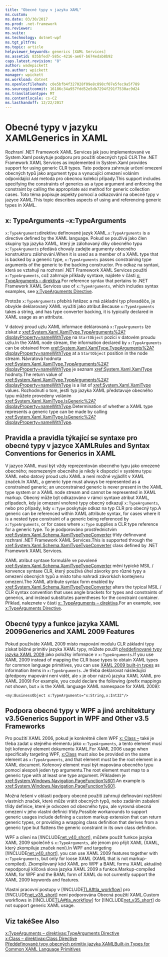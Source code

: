 ```yaml
---
title: "Obecné typy v jazyku XAML"
ms.custom: 
ms.date: 03/30/2017
ms.prod: .net-framework
ms.reviewer: 
ms.suite: 
ms.technology: dotnet-wpf
ms.tgt_pltfrm: 
ms.topic: article
helpviewer_keywords: generics [XAML Services]
ms.assetid: 835bfed7-585c-4216-ae67-b674edab8b92
caps.latest.revision: "8"
author: wadepickett
ms.author: wpickett
manager: wpickett
ms.workload: dotnet
ms.openlocfilehash: c0e5bfb4f327028f09e8c898cf07e5fec9a5f789
ms.sourcegitcommit: 16186c34a957fdd52e5db7294f291f7530ac9d24
ms.translationtype: MT
ms.contentlocale: cs-CZ
ms.lasthandoff: 12/22/2017
---
```

# <a name="generics-in-xaml"></a><span data-ttu-id="01996-102">Obecné typy v jazyku XAML</span><span class="sxs-lookup"><span data-stu-id="01996-102">Generics in XAML</span></span>
<span data-ttu-id="01996-103">Rozhraní .NET Framework XAML Services jak jsou implementované ve System.Xaml poskytuje podporu pro použití obecných typů CLR.</span><span class="sxs-lookup"><span data-stu-id="01996-103">The .NET Framework XAML Services as implemented in System.Xaml provides support for using generic CLR types.</span></span> <span data-ttu-id="01996-104">Tato podpora zahrnuje určení omezení obecných typů jako argument typu a vynucující omezení voláním odpovídající `Add` metoda pro obecnou kolekci případy.</span><span class="sxs-lookup"><span data-stu-id="01996-104">This support includes specifying the constraints of generics as a type argument and enforcing the constraint by calling the appropriate `Add` method for generic collection cases.</span></span> <span data-ttu-id="01996-105">Toto téma popisuje aspekty pomocí a odkazování na obecné typy v jazyce XAML.</span><span class="sxs-lookup"><span data-stu-id="01996-105">This topic describes aspects of using and referencing generic types in XAML.</span></span>  
  
## <a name="xtypearguments"></a><span data-ttu-id="01996-106">x: TypeArguments –</span><span class="sxs-lookup"><span data-stu-id="01996-106">x:TypeArguments</span></span>  
 <span data-ttu-id="01996-107">`x:TypeArguments`direktivu definované jazyk XAML.</span><span class="sxs-lookup"><span data-stu-id="01996-107">`x:TypeArguments` is a directive defined by the XAML language.</span></span> <span data-ttu-id="01996-108">Pokud se používá jako člen skupiny typ jazyka XAML, který je zálohovaný díky obecného typu `x:TypeArguments` předává chovaly zadejte argumenty obecného konstruktoru zálohování.</span><span class="sxs-lookup"><span data-stu-id="01996-108">When it is used as a member of a XAML type that is backed by a generic type, `x:TypeArguments` passes constraining type arguments of the generic to the backing constructor.</span></span> <span data-ttu-id="01996-109">Pro odkaz na syntaxi, která se vztahují na rozhraní .NET Framework XAML Services použití `x:TypeArguments`, což zahrnuje příklady syntaxe, najdete v části [x: TypeArguments – direktiva](../../../docs/framework/xaml-services/x-typearguments-directive.md).</span><span class="sxs-lookup"><span data-stu-id="01996-109">For reference syntax that pertains to .NET Framework XAML Services use of `x:TypeArguments`, which includes syntax examples, see [x:TypeArguments Directive](../../../docs/framework/xaml-services/x-typearguments-directive.md).</span></span>  
  
 <span data-ttu-id="01996-110">Protože `x:TypeArguments` přebírá řetězec a má základní typ převaděče, je obvykle deklarovaný XAML využití jako atribut.</span><span class="sxs-lookup"><span data-stu-id="01996-110">Because `x:TypeArguments` takes a string, and has type converter backing, it is typically declared in XAML usage as an attribute.</span></span>  
  
 <span data-ttu-id="01996-111">V datový proud uzlu XAML informace deklarovaná `x:TypeArguments` lze získat z <xref:System.Xaml.XamlType.TypeArguments%2A?displayProperty=nameWithType> na `StartObject` pozici v datovém proudu uzlu.</span><span class="sxs-lookup"><span data-stu-id="01996-111">In the XAML node stream, the information declared by `x:TypeArguments` can be obtained from <xref:System.Xaml.XamlType.TypeArguments%2A?displayProperty=nameWithType> at a `StartObject` position in the node stream.</span></span> <span data-ttu-id="01996-112">Návratová hodnota <xref:System.Xaml.XamlType.TypeArguments%2A?displayProperty=nameWithType> je seznam <xref:System.Xaml.XamlType> hodnoty.</span><span class="sxs-lookup"><span data-stu-id="01996-112">The return value of <xref:System.Xaml.XamlType.TypeArguments%2A?displayProperty=nameWithType> is a list of <xref:System.Xaml.XamlType> values.</span></span> <span data-ttu-id="01996-113">Rozhodnutí o tom, jestli typ jazyka XAML představuje obecného typu můžete provedeny voláním <xref:System.Xaml.XamlType.IsGeneric%2A?displayProperty=nameWithType>.</span><span class="sxs-lookup"><span data-stu-id="01996-113">Determination of whether a XAML type represents a generic type can be made by calling <xref:System.Xaml.XamlType.IsGeneric%2A?displayProperty=nameWithType>.</span></span>  
  
## <a name="rules-and-syntax-conventions-for-generics-in-xaml"></a><span data-ttu-id="01996-114">Pravidla a pravidla týkající se syntaxe pro obecné typy v jazyce XAML</span><span class="sxs-lookup"><span data-stu-id="01996-114">Rules and Syntax Conventions for Generics in XAML</span></span>  
 <span data-ttu-id="01996-115">V jazyce XAML musí být vždy reprezentován obecného typu jako omezené obecného; neomezeným obecného je nikdy k dispozici v systému typu XAML nebo datový proud uzlu XAML a není možné vyjádřit v XAML značek.</span><span class="sxs-lookup"><span data-stu-id="01996-115">In XAML, a generic type must always be represented as a constrained generic; an unconstrained generic is never present in the XAML type system or a XAML node stream and cannot be represented in XAML markup.</span></span> <span data-ttu-id="01996-116">Obecný může být odkazováno v rámci syntaxe atribut XAML, případech, kdy je omezení vnořené typy obecný odkazují `x:TypeArguments`, nebo pro případy, kdy `x:Type` poskytuje odkaz na typ CLR pro obecný typ.</span><span class="sxs-lookup"><span data-stu-id="01996-116">A generic can be referenced within XAML attribute syntax, for cases where it is a nested type constraint of a generic being referenced by `x:TypeArguments`, or for cases where `x:Type` supplies a CLR type reference for a generic type.</span></span> <span data-ttu-id="01996-117">To je podporováno prostřednictvím <xref:System.Xaml.Schema.XamlTypeTypeConverter> třídy definované rozhraní .NET Framework XAML Services.</span><span class="sxs-lookup"><span data-stu-id="01996-117">This is supported through the <xref:System.Xaml.Schema.XamlTypeTypeConverter> class defined by .NET Framework XAML Services.</span></span>  
  
 <span data-ttu-id="01996-118">XAML atribut syntaxe formuláře ve povolené <xref:System.Xaml.Schema.XamlTypeTypeConverter> mění typické MSIL / konvence syntaxe CLR, který používá úhel závorky pro různé typy a omezení obecných typů a místo toho nahradí závorkách kontejneru omezení.</span><span class="sxs-lookup"><span data-stu-id="01996-118">The XAML attribute syntax form enabled by <xref:System.Xaml.Schema.XamlTypeTypeConverter> alters the typical MSIL / CLR syntax convention that uses angle brackets for types and constraints of generics, and instead substitutes parentheses for the constraint container.</span></span> <span data-ttu-id="01996-119">Příklad, naleznete v části [x: TypeArguments – direktiva](../../../docs/framework/xaml-services/x-typearguments-directive.md).</span><span class="sxs-lookup"><span data-stu-id="01996-119">For an example, see [x:TypeArguments Directive](../../../docs/framework/xaml-services/x-typearguments-directive.md).</span></span>  
  
## <a name="generics-and-xaml-2009-features"></a><span data-ttu-id="01996-120">Obecné typy a funkce jazyka XAML 2009</span><span class="sxs-lookup"><span data-stu-id="01996-120">Generics and XAML 2009 Features</span></span>  
 <span data-ttu-id="01996-121">Pokud používáte XAML 2009 místo mapování modulu CLR základní typy získat běžné primitiv jazyka XAML typy, můžete použít [předdefinované typy jazyka XAML 2009](../../../docs/framework/xaml-services/built-in-types-for-common-xaml-language-primitives.md) jako položky informace v `x:TypeArguments`.</span><span class="sxs-lookup"><span data-stu-id="01996-121">If you use XAML 2009 instead of mapping the CLR base types to obtain XAML types for common language primitives, you can use [XAML 2009 built-in types](../../../docs/framework/xaml-services/built-in-types-for-common-xaml-language-primitives.md) as information items in `x:TypeArguments`.</span></span> <span data-ttu-id="01996-122">Je třeba deklarovat následující (předpony mapování není vidět, ale `x` je obor názvů jazyka XAML XAML pro XAML 2009):</span><span class="sxs-lookup"><span data-stu-id="01996-122">For example, you could declare the following (prefix mappings not shown, but `x` is the XAML language XAML namespace for XAML 2009):</span></span>  
  
```xaml  
<my:BusinessObject x:TypeArguments="x:String,x:Int32"/>  
```  
  
## <a name="generics-support-in-wpf-and-other-v35-frameworks"></a><span data-ttu-id="01996-123">Podpora obecné typy v WPF a jiné architektury v3.5</span><span class="sxs-lookup"><span data-stu-id="01996-123">Generics Support in WPF and Other v3.5 Frameworks</span></span>  
 <span data-ttu-id="01996-124">Pro použití XAML 2006, pokud je konkrétně cílem WPF [x: Class –](../../../docs/framework/xaml-services/x-class-directive.md) také je třeba zadat u stejného elementu jako `x:TypeArguments`, a tento element musí být kořenový element dokumentu XAML.</span><span class="sxs-lookup"><span data-stu-id="01996-124">For XAML 2006 usage when specifically targeting WPF, [x:Class](../../../docs/framework/xaml-services/x-class-directive.md) must also be provided on the same element as `x:TypeArguments`, and that element must be the root element in a XAML document.</span></span> <span data-ttu-id="01996-125">Kořenový element musí být mapována obecného typu pomocí alespoň jeden typ argumentu.</span><span class="sxs-lookup"><span data-stu-id="01996-125">The root element must map to a generic type with at least one type argument.</span></span> <span data-ttu-id="01996-126">Příkladem je <xref:System.Windows.Navigation.PageFunction%601>.</span><span class="sxs-lookup"><span data-stu-id="01996-126">An example is <xref:System.Windows.Navigation.PageFunction%601>.</span></span>  
  
 <span data-ttu-id="01996-127">Možná řešení v oblasti podpory obecné použití zahrnují definování rozšíření vlastních značek, které může vrátit obecných typů, nebo zadáním zabalení třídy definice, které je odvozen od obecného typu, ale vyrovná obecná omezení v jeho vlastní definici třídy.</span><span class="sxs-lookup"><span data-stu-id="01996-127">Possible workarounds to support generic usages include defining a custom markup extension that can return generic types, or providing a wrapping class definition that derives from a generic type but flattens the generic constraint in its own class definition.</span></span>  
  
 <span data-ttu-id="01996-128">WPF a cílení na [!INCLUDE[net_v40_short](../../../includes/net-v40-short-md.md)], můžete použít funkce jazyka XAML 2009 společně s `x:TypeArguments`, ale jenom pro přijít XAML (XAML, který zkompiluje značek není).</span><span class="sxs-lookup"><span data-stu-id="01996-128">In WPF and targeting [!INCLUDE[net_v40_short](../../../includes/net-v40-short-md.md)], you can use XAML 2009 features together with `x:TypeArguments`, but only for loose XAML (XAML that is not markup-compiled).</span></span> <span data-ttu-id="01996-129">Zkompilovaný kód XAML pro WPF a BAML formu XAML aktuálně nepodporují klíčová slova jazyka XAML 2009 a funkce.</span><span class="sxs-lookup"><span data-stu-id="01996-129">Markup-compiled XAML for WPF and the BAML form of XAML do not currently support the XAML 2009 keywords and features.</span></span>  
  
 <span data-ttu-id="01996-130">Vlastní pracovní postupy v [!INCLUDE[TLA#tla_workflow](../../../includes/tlasharptla-workflow-md.md)] pro [!INCLUDE[net_v35_short](../../../includes/net-v35-short-md.md)] není podporována Obecná použití XAML.</span><span class="sxs-lookup"><span data-stu-id="01996-130">Custom workflows in [!INCLUDE[TLA#tla_workflow](../../../includes/tlasharptla-workflow-md.md)] for [!INCLUDE[net_v35_short](../../../includes/net-v35-short-md.md)] do not support generic XAML usage.</span></span>  
  
## <a name="see-also"></a><span data-ttu-id="01996-131">Viz také</span><span class="sxs-lookup"><span data-stu-id="01996-131">See Also</span></span>  
 [<span data-ttu-id="01996-132">x:TypeArguments – direktiva</span><span class="sxs-lookup"><span data-stu-id="01996-132">x:TypeArguments Directive</span></span>](../../../docs/framework/xaml-services/x-typearguments-directive.md)  
 [<span data-ttu-id="01996-133">x:Class – direktiva</span><span class="sxs-lookup"><span data-stu-id="01996-133">x:Class Directive</span></span>](../../../docs/framework/xaml-services/x-class-directive.md)  
 [<span data-ttu-id="01996-134">Předdefinované typy obecných primitiv jazyka XAML</span><span class="sxs-lookup"><span data-stu-id="01996-134">Built-in Types for Common XAML Language Primitives</span></span>](../../../docs/framework/xaml-services/built-in-types-for-common-xaml-language-primitives.md)
